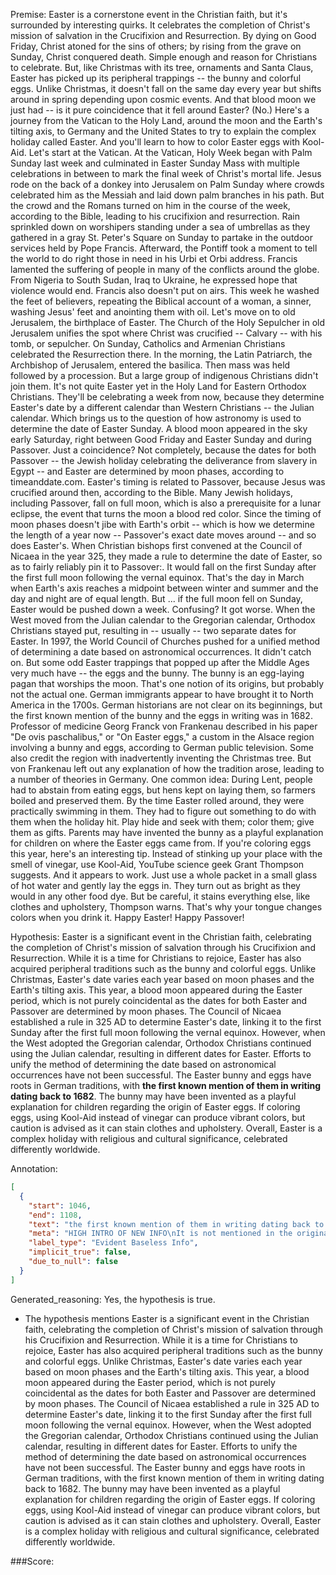 
Premise:
Easter is a cornerstone event in the Christian faith, but it's surrounded by interesting quirks. It celebrates the completion of Christ's mission of salvation in the Crucifixion and Resurrection. By dying on Good Friday, Christ atoned for the sins of others; by rising from the grave on Sunday, Christ conquered death. Simple enough and reason for Christians to celebrate. But, like Christmas with its tree, ornaments and Santa Claus, Easter has picked up its peripheral trappings -- the bunny and colorful eggs.  Unlike Christmas, it doesn't fall on the same day every year but shifts around in spring depending upon cosmic events. And that blood moon we just had -- is it pure coincidence that it fell around Easter? (No.) Here's a journey from the Vatican to the Holy Land, around the moon and the Earth's tilting axis, to Germany and the United States to try to explain the complex holiday called Easter. And you'll learn to how to color Easter eggs with Kool-Aid. Let's start at the Vatican. At the Vatican, Holy Week began with Palm Sunday last week and culminated in Easter Sunday Mass with multiple celebrations in between to mark the final week of Christ's mortal life. Jesus rode on the back of a donkey into Jerusalem on Palm Sunday where crowds celebrated him as the Messiah and laid down palm branches in his path. But the crowd and the Romans turned on him in the course of the week, according to the Bible, leading to his crucifixion and resurrection. Rain sprinkled down on worshipers standing under a sea of umbrellas as they gathered in a gray St. Peter's Square on Sunday to partake in the outdoor services held by Pope Francis. Afterward, the Pontiff took a moment to tell the world to do right those in need in his Urbi et Orbi address. Francis lamented the suffering of people in many of the conflicts around the globe. From Nigeria to South Sudan, Iraq to Ukraine, he expressed hope that violence would end. Francis also doesn't put on airs. This week he washed the feet of believers, repeating the Biblical account of a woman, a sinner, washing Jesus' feet and anointing them with oil. Let's move on to old Jerusalem, the birthplace of Easter. The Church of the Holy Sepulcher in old Jerusalem unifies the spot where Christ was crucified -- Calvary -- with his tomb, or sepulcher. On Sunday, Catholics and Armenian Christians celebrated the Resurrection there. In the morning, the Latin Patriarch, the Archbishop of Jerusalem, entered the basilica. Then mass was held followed by a procession. But a large group of indigenous Christians didn't join them. It's not quite Easter yet in the Holy Land for Eastern Orthodox Christians. They'll be celebrating a week from now, because they determine Easter's date by a different calendar than Western Christians -- the Julian calendar. Which brings us to the question of how astronomy is used to determine the date of Easter Sunday. A blood moon appeared in the sky early Saturday, right between Good Friday and Easter Sunday and during Passover. Just a coincidence? Not completely, because the dates for both Passover -- the Jewish holiday celebrating the deliverance from slavery in Egypt -- and Easter are determined by moon phases, according to timeanddate.com. Easter's timing is related to Passover, because Jesus was crucified around then, according to the Bible. Many Jewish holidays, including Passover, fall on full moon, which is also a prerequisite for a lunar eclipse, the event that turns the moon a blood red color. Since the timing of moon phases doesn't jibe with Earth's orbit -- which is how we determine the length of a year now -- Passover's exact date moves around -- and so does Easter's. When Christian bishops first convened at the Council of Nicaea in the year 325, they made a rule to determine the date of Easter, so as to fairly reliably pin it to Passover:. It would fall on the first Sunday after the first full moon following the vernal equinox. That's the day in March when Earth's axis reaches a midpoint between winter and summer and the day and night are of equal length. But ... if the full moon fell on Sunday, Easter would be pushed down a week. Confusing? It got worse. When the West moved from the Julian calendar to the Gregorian calendar, Orthodox Christians stayed put, resulting in -- usually -- two separate dates for Easter. In 1997, the World Council of Churches pushed for a unified method of determining a date based on astronomical occurrences. It didn't catch on. But some odd Easter trappings that popped up after the Middle Ages very much have -- the eggs and the bunny. The bunny is an egg-laying pagan that worships the moon. That's one notion of its origins, but probably not the actual one. German immigrants appear to have brought it to North America in the 1700s. German historians are not clear on its beginnings, but the first known mention of the bunny and the eggs in writing was in 1682. Professor of medicine Georg Franck von Frankenau described in his paper "De ovis paschalibus," or "On Easter eggs," a custom in the Alsace region involving a bunny and eggs, according to German public television. Some also credit the region with inadvertently inventing the Christmas tree. But von Frankenau left out any explanation of how the tradition arose, leading to a number of theories in Germany. One common idea: During Lent, people had to abstain from eating eggs, but hens kept on laying them, so farmers boiled and preserved them. By the time Easter rolled around, they were practically swimming in them. They had to figure out something to do with them when the holiday hit. Play hide and seek with them; color them; give them as gifts. Parents may have invented the bunny as a playful explanation for children on where the Easter eggs came from. If you're coloring eggs this year, here's an interesting tip.  Instead of stinking up your place with the smell of vinegar, use Kool-Aid, YouTube science geek Grant Thompson suggests. And it appears to work. Just use a whole packet in a small glass of hot water and gently lay the eggs in. They turn out as bright as they would in any other food dye. But be careful, it stains everything else, like clothes and upholstery, Thompson warns. That's why your tongue changes colors when you drink it. Happy Easter! Happy Passover!


Hypothesis:
Easter is a significant event in the Christian faith, celebrating the completion of Christ's mission of salvation through his Crucifixion and Resurrection. While it is a time for Christians to rejoice, Easter has also acquired peripheral traditions such as the bunny and colorful eggs. Unlike Christmas, Easter's date varies each year based on moon phases and the Earth's tilting axis. This year, a blood moon appeared during the Easter period, which is not purely coincidental as the dates for both Easter and Passover are determined by moon phases. The Council of Nicaea established a rule in 325 AD to determine Easter's date, linking it to the first Sunday after the first full moon following the vernal equinox. However, when the West adopted the Gregorian calendar, Orthodox Christians continued using the Julian calendar, resulting in different dates for Easter. Efforts to unify the method of determining the date based on astronomical occurrences have not been successful. The Easter bunny and eggs have roots in German traditions, with **the first known mention of them in writing dating back to 1682**. The bunny may have been invented as a playful explanation for children regarding the origin of Easter eggs. If coloring eggs, using Kool-Aid instead of vinegar can produce vibrant colors, but caution is advised as it can stain clothes and upholstery. Overall, Easter is a complex holiday with religious and cultural significance, celebrated differently worldwide.

Annotation:
```json
[
  {
    "start": 1046,
    "end": 1108,
    "text": "the first known mention of them in writing dating back to 1682",
    "meta": "HIGH INTRO OF NEW INFO\nIt is not mentioned in the original source the part 'the first known mention of them in writing dating back to 1682.'",
    "label_type": "Evident Baseless Info",
    "implicit_true": false,
    "due_to_null": false
  }
]
```

Generated_reasoning:
Yes, the hypothesis is true. 
- The hypothesis mentions Easter is a significant event in the Christian faith, celebrating the completion of Christ's mission of salvation through his Crucifixion and Resurrection. While it is a time for Christians to rejoice, Easter has also acquired peripheral traditions such as the bunny and colorful eggs. Unlike Christmas, Easter's date varies each year based on moon phases and the Earth's tilting axis. This year, a blood moon appeared during the Easter period, which is not purely coincidental as the dates for both Easter and Passover are determined by moon phases. The Council of Nicaea established a rule in 325 AD to determine Easter's date, linking it to the first Sunday after the first full moon following the vernal equinox. However, when the West adopted the Gregorian calendar, Orthodox Christians continued using the Julian calendar, resulting in different dates for Easter. Efforts to unify the method of determining the date based on astronomical occurrences have not been successful. The Easter bunny and eggs have roots in German traditions, with the first known mention of them in writing dating back to 1682. The bunny may have been invented as a playful explanation for children regarding the origin of Easter eggs. If coloring eggs, using Kool-Aid instead of vinegar can produce vibrant colors, but caution is advised as it can stain clothes and upholstery. Overall, Easter is a complex holiday with religious and cultural significance, celebrated differently worldwide.

###Score:
